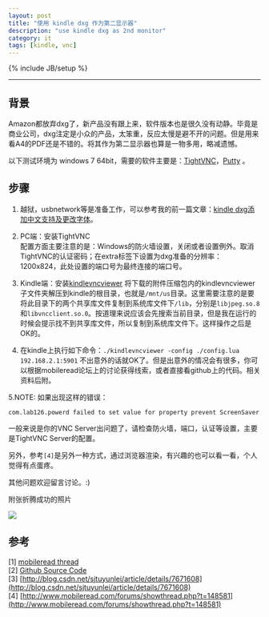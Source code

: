 ```yaml
---
layout: post
title: "使用 kindle dxg 作为第二显示器"
description: "use kindle dxg as 2nd monitor"
category: it
tags: [kindle, vnc]
---
```

{% include JB/setup %}

-----

## 背景

Amazon都放弃dxg了，新产品没有跟上来，软件版本也是很久没有动静。毕竟是商业公司，dxg注定是小众的产品，太笨重，反应太慢是避不开的问题。但是用来看A4的PDF还是不错的。将其作为第二显示器也算是一物多用，略减遗憾。

以下测试环境为 windows 7 64bit，需要的软件主要是：[TightVNC](http://www.tightvnc.com/)，[Putty](http://www.putty.org/) 。

## 步骤

1. 越狱，usbnetwork等是准备工作，可以参考我的前一篇文章：[kindle dxg添加中文支持及更改字体](http://www.wogong.net/it/2012/08/22/kindle-dxg-chinese-fonts-support/)。

2. PC端：安装TightVNC  
   配置方面主要注意的是：Windows的防火墙设置，关闭或者设置例外。取消TightVNC的认证密码；在extra标签下设置为dxg准备的分辨率：1200x824，此处设置的端口号为最终连接的端口号。

3. Kindle端：安装[kindlevncviewer](http://www.mobileread.com/forums/showthread.php?t=150434)
将下载的附件压缩包内的kindlevncviewer子文件夹解压到kindle的根目录，也就是`/mnt/us`目录。这里需要注意的是要将此目录下的两个共享库文件复制到系统库文件下`/lib`，分别是`libjpeg.so.8`和`libvncclient.so.0`。按道理来说应该会先搜索当前目录，但是我在运行的时候会提示找不到共享库文件，所以复制到系统库文件下。这样操作之后是OK的。

4. 在kindle上执行如下命令：`./kindlevncviewer -config ./config.lua 192.168.2.1:5901`
不出意外的话就OK了。但是出意外的情况会有很多，你可以根据mobileread论坛上的讨论获得线索，或者直接看github上的代码。相关资料后附。

5.NOTE:
如果出现这样的错误：

    com.lab126.powerd failed to set value for property prevent ScreenSaver

一般来说是你的VNC Server出问题了，请检查防火墙，端口，认证等设置，主要是TightVNC Server的配置。

另外，参考`[4]`是另外一种方式，通过浏览器渲染，有兴趣的也可以看一看，个人觉得有点蛋疼。

其他问题欢迎留言讨论。:)

附张折腾成功的照片

<image src="http://25.media.tumblr.com/3e1a47bec1e03363a3fd7ef901c8147f/tumblr_ml32i0zyS41rpy6u9o1_500.jpg" />

## 参考

[1] [mobileread thread](http://www.mobileread.com/forums/showthread.php?t=150434)  
[2] [Github Source Code](https://github.com/hwhw/kindlevncviewer)  
[3] [http://blog.csdn.net/sjtuyunlei/article/details/7671608](http://blog.csdn.net/sjtuyunlei/article/details/7671608)   
[4] [http://www.mobileread.com/forums/showthread.php?t=148581](http://www.mobileread.com/forums/showthread.php?t=148581)
